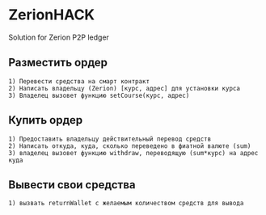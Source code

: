 # ZerionHACK
Solution for Zerion P2P ledger 

## Разместить ордер
    1) Перевести средства на смарт контракт
    2) Написать владельцу (Zerion) [курс, адрес] для установки курса
    3) Владелец вызовет функцию setCourse(курс, адрес)

## Купить ордер
    1) Предоставить владельцу действительный перевод средств
    2) Написать откуда, куда, сколько переведено в фиатной валюте (sum)
    3) владелец вызовет функцию withdraw, переводящую (sum*курс) на адрес куда

## Вывести свои средства
    1) вызвать returnWallet с желаемым количеством средств для вывода
